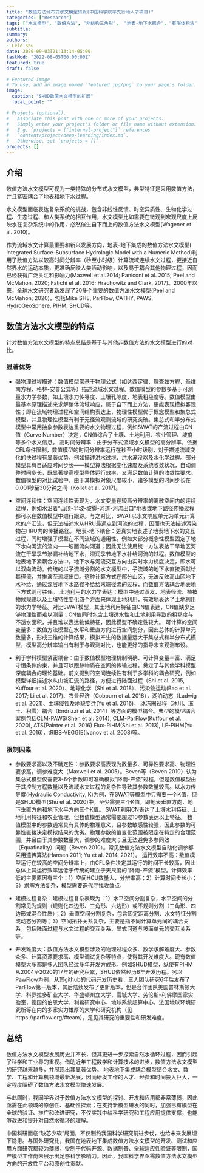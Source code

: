 ```yaml
---
title: "数值方法分布式水文模型研发(中国科学院率先行动人才项目)"
categories: ["Research"]
tags: ["水文模型", "数值方法", "非结构三角形",  "地表-地下水耦合", "有限体积法", "C/C++"]
subtitle:
summary:
authors:
- Lele Shu
date: 2020-09-03T21:13:14-05:00
lastMod: "2022-08-05T00:00:00Z"
featured: true
draft: false

# Featured image
# To use, add an image named `featured.jpg/png` to your page's folder.
image:
  caption: "SHUD数值水文模型的扩展"
  focal_point: ""

# Projects (optional).
#   Associate this post with one or more of your projects.
#   Simply enter your project's folder or file name without extension.
#   E.g. `projects = ["internal-project"]` references
#   `content/project/deep-learning/index.md`.
#   Otherwise, set `projects = []`.
projects: []
---
```

## 介绍
数值方法水文模型可视为一类特殊的分布式水文模型，典型特征是采用数值方法，并且紧密耦合了地表和地下水过程。

水文模型面临表达复杂系统的挑战，包含非线性反馈、时空异质性、生物化学过程、生态过程、和人类系统的相互作用，水文模型比如需要在微观到宏观尺度上反映水在复杂系统中的作用，必然催生自下而上的数值方法水文模型(Wagener et al. 2010)。

作为流域水文计算最重要和新兴发展方向，地表-地下集成的数值方法水文模型( Integrated Surface-Subsurface Hydrologic Model with a Numeric Method)利用了数值方法以较高时间分辨率（秒至小时级）计算流域连续水文过程，更接近自然界水的运动本质，更准确反映人类活动影响，以及易于耦合其他物理过程，因而已经获得广泛关注和影响力(Maxwell et al.2014; Paniconi et al. 2015; Peel and McMahon, 2020; Fatichi et al. 2016; Hrachowitz and Clark, 2017)。2000年以来，全球水文研究者新发展了20多个重要的数值方法水文模型(Peel and McMahon; 2020)，包括Mike SHE, ParFlow, CATHY, PAWS, HydroGeoSphere, PIHM, SHUD等。


## 数值方法水文模型的特点
针对数值方法水文模型的特点总结是基于与其他非数值方法的水文模型进行的对比。

###	显著优势
- 强物理过程描述：数值模型常基于物理公式（如达西定律、理查兹方程、圣维南方程、格林-安普公式等）描述流域水文过程。数值模型的参数多基于可测量水力学参数，如土壤水力传导度、土壤孔隙度、地表粗糙度等。数值模型由最基本原理描述来求解整体流域响应，属于自下而上方法，更能表现模拟客观性；即在流域物理过程和空间结构表达上，物理性模型优于概念模型和集总式模型，并且物理性模型有利于无径流观测流域的研究突破。集总式和半分布式模型中常用抽象参数表达重要的水文物理过程，例如SWAT的产流过程由CN值（Curve Number）决定，CN值综合了土壤、土地利用、农业管理、坡度等多个水文信息。
高时间分辨率：由于分布式流域水文模型的高分辨率，依据CFL条件限制，数值模型的时间分辨率运行在秒至小时级别，对于描述流域变化的快过程有显著优势，例如描述洪水过境、洪水淹没以及水化学过程。部分模型具有自适应时间步长——模型算法根据变化速度及系统收敛状况，自动调整时间步长，既显著提高模型整体运行效率，又满足数值计算的收敛性要求。数值模型的对比试验中，由于其模拟对象尺度较小，诸多模型的时间步长在0.001秒至30分钟之间（Kollet et al. 2017)。

- 空间连续性：空间连续性表现为，水文变量在较高分辨率的离散空间内的连续过程，例如水沿着“山顶-半坡-坡脚-河道-河流出口”地表或地下路径传播过程都可以在数值模型中进行跟踪。与之对比，SWAT以水文响应单元为单元计算水的产汇流，但无法描述水从HRU最远点到河流的过程，因而也无法描述污染物在HRU内的传播路径。
地表-地下耦合：更真实地表述了地表地下水的交互过程，同时增强了模型在不同流域的通用性。例如大部分概念性模型固定了地下水向河流的流向——坡面流向河道；因此无法使用统一方法表达干旱地区河流在干旱季节渗漏补给地下水，湿润季节地下水补给河流的过程。数值模型的地表地下紧耦合方法中，地下水与河流交互方向由实时水力梯度决定，即水可以双向流动。传统的以子流域分割的水文模型中，子流域的地下水直接贡献给其径流，并推演至流域出口。这种计算方式在部分山区，无法反映高山区地下水补给，通过深层地下水路径补给给末端径流的过程，而数值方法耦合地表地下方式则可胜任。
土地利用的水力学表达：模型中通过蒸发、地表径流、植被物候规律以及土壤特性变化四个方面来体现土地利用，有效地表达了土地利用的水力学特征。对比SWAT模型，其土地利用特征由CN值表达，CN值缺少足够物理性而难以测量；CN值同时包含土壤透水性和土地利用导致的粗糙度与不透水面积，并且难以表达物候特征，因此模型不确定性较大。
可计算的空间变量多：数值方法模型在水平和垂直方向进行空间划分，因此总体的计算单元数量多，形成三维的计算结果，模拟产生的数据量远大于集总式和半分布式模型，模型高分辨率输出有利于与观测对比，也能更好的指导未来观测布设。

- 利于学科模型紧密耦合：由于数值模型物理机制明确、可计算变量丰富、满足守恒条件约束，并且可以跟踪物质在空间的传输过程，奠定了与其他学科模型深度耦合的理论基础。前文提到的空间连续性有利于多学科的耦合研究，例如模型详细描述水从山坡汇流的路径，方便进行陆面过程（Shi et al. 2015, Kuffour et al. 2020）、地球化学（Shi et al. 2018）、污染物运动(Bao et al. 2017; Li et al. 2017)、农业经济（Cobourn et al. 2018），湖泊动态（Ladwig et al. 2021)、土壤侵蚀及地貌变迁(Yu et al. 2016)， 冰冻圈过程（冰川、冻土、积雪）耦合（Endrizzi et al. 2014）等方面的模型耦合。典型的模型耦合案例包括CLM-PAWS(Shen et al. 2014), CLM-ParFlow(Kuffour et al. 2020), ATS(Painter et al. 2016) Flux-PIHM(Shi et al. 2013), LE-PIHM(Yu et al. 2016)，tRIBS-VEGGIE(Ivanov et al. 2008)等。

###	限制因素
- 参数要求高以及不确定性：参数要求高表现为数量多、可靠性要求高、物理性要求高，调参难度大（Maxwell et al. 2005）。Beven等（Beven 2010）认为集总式模型仅需要3-6个参数即可准确模拟“降雨-产流”过程，但是数值模型由于其控制方程数量以及流域水文过程的复杂性导致其参数数量较高。以水力传导度(Hydraulic Conductivity, K)为例，在SWAT等模型中只需要一个K值，但是SHUD模型(Shu et al. 2020)中，至少需要三个K值，即地表垂直方向、地下垂直方向和地下水平方向三个K值。 SWAT利用CN表达了土壤水利特征、土地利用特征和农业管理，但数值模型通常需要超过10参数表达以上特征。 数值模型中的参数通常具有具体的物理意义，且参数敏感性较强，因此参数的可靠性直接决定模拟结果的优劣。物理参数的值变化范围被限定在特定的合理范围，并且由于其参数数量大，调参的难度大；且无法避免多参同效（Equafinality）问题（Beven 2010）。常见数值方法水文模型自动化调参都采用遗传算法(Hansen 2011; Yu et al. 2014, 2021）。
运行效率不高：数值模型运行在较高的空间分辨率上，由CFL条件决定其运行的时间不长较高，因此总体上其运行效率远低于传统的建立于天尺度的“降雨-产流”模型。计算效率低的主要原因有三个：1）空间HCU数量大，分辨率高；2）计算时间步长小；3）求解方法复杂，模型需要迭代寻找收敛点，

- 建模过程复杂：建模过程复杂表现为：1）水平空间分割复杂，水平空间的分割常见为规则（规则化四边形、三角形、六边形）或不规则分割（三角形、四边形或混合性质）；2）垂直空间分割复杂，包含固定距离分割、水文特征分割或动态分割等；3）空间拓扑关系复杂，主要是指不同计算单元间的耦合关系，包括陆面过程与水文过程的交互关系、显式河道与坡面单元的交互关系等。

- 开发难度大：数值方法水文模型涉及的物理过程众多、数学求解难度大、参数众多、计算资源要求高、模型调试复杂等特点，使得其开发难度大。现有数值模型大多都是多人团队经过多年开发方成形。例如SHUD模型，纵使有PIHM从2004至2020的17年的研究积累，SHUD依然经历6年开发历程。另以PawFlow为例，从其github的代码开发历史看，三人团队研究6年后发布了ParFlow第一版本，其后陆续发布了更新版本，但是合作团队美国普林斯顿大学、科罗拉多矿业大学、华盛顿州立大学、雪城大学、劳伦斯-利佛摩国家实验室，德国的伯恩大学、利希研究中心、地球系统超算中心，法国地球环境研究所等在内的多家实力雄厚的大学和研究机构（见https://parflow.org/#team），足见其研究的重要性和研发难度。

## 总结
数值方法水文模型发展历史并不长，但其更进一步探索自然水循环过程，因而引起了科学和工业界的重视。借助近年工程数学和计算技术的进步，数值方法水文模型的研究越来越多，并展现出其显著优势。
地表地下集成耦合模型结合水文、数学、工程和计算机领域最新发展，因而研发工作的人才、经费和时间投入巨大，一定程度阻碍了数值方法水文模型快速发展。

与此同时，我国学界对于数值方法水文模型的探讨、开发和应用都非常薄弱，因此亟需在此领域的原创性、基础性探索；在支持新模型研发的同时，加强已有模型在全球的验证、推广和改进研究，不仅实践中给科学研究和工程应用提供支撑，也能够改进和提升对自然水循环的理解。

中国科研面临“缺芯少软”局面，不仅制约我国科学研究前进步伐，也给未来发展埋下隐患。与国外研究比，我国在地表地下集成数值方法水文模型的开发、测试和应用方面研究都较为薄弱，受制于代码开源、数据制备、全球适应性验证等限制，国产模型工作尚未展示出足够科学影响力。因此，我国科学界亟需数值方法水文模型方向的开放性平台和原创性贡献。
